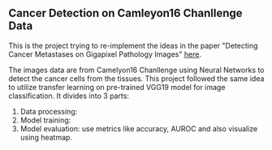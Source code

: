 ## Cancer Detection on Camleyon16 Chanllenge Data

This is the project trying to re-implement the ideas in the paper "Detecting Cancer Metastases on
Gigapixel Pathology Images" [here](https://arxiv.org/abs/1703.02442). 

The images data are from Camelyon16 Chanllenge using Neural Networks to detect the cancer cells from the tissues. 
This project followed the same idea to utilize transfer learning on pre-trained VGG19 model for image classification. 
It divides into 3 parts:
   1. Data processing:
   2. Model training:
   3. Model evaluation: use metrics like accuracy, AUROC and also visualize using heatmap.
    

